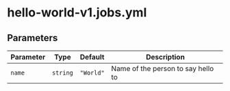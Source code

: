 # hello-world-v1.jobs.yml

## Parameters

|Parameter|Type|Default|Description|
|---|---|---|---|
|`name`|`string`|`"World"`|Name of the person to say hello to|
